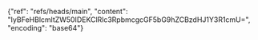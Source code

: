 {"ref": "refs/heads/main", "content": "IyBFeHBlcmltZW50IDEKClRlc3RpbmcgcGF5bG9hZCBzdHJ1Y3R1cmU=", "encoding": "base64"}